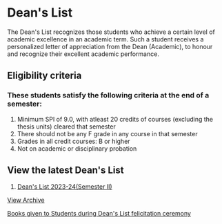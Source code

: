 # Dean's List

The Dean's List recognizes those students who achieve a certain level of academic excellence in an academic term. Such a student receives a personalized letter of appreciation from the Dean (Academic), to honour and recognize their excellent academic performance.

## Eligibility criteria

### These students satisfy the following criteria at the end of a semester:

1. Minimum SPI of 9.0, with atleast 20 credits of courses (excluding the thesis units) cleared that semester
2.  There should not be any F grade in any course in that semester
3.  Grades in all credit courses: B or higher
4. Not on academic or disciplinary probation

## View the latest Dean's List

1. [Dean's List 2023-24(Semester II)](https://iitgn.ac.in/students/deanslist/2023-24-S2)


[View Archive](https://iitgn.ac.in/students/deanslist_arc)  

[Books given to Students during Dean's List felicitation ceremony](https://docs.google.com/spreadsheets/d/1sD3fj3YLjeRPVLUnm5a-NuxDhoAwCeUerOoftMiDvVk/edit?gid=0#gid=0) 
